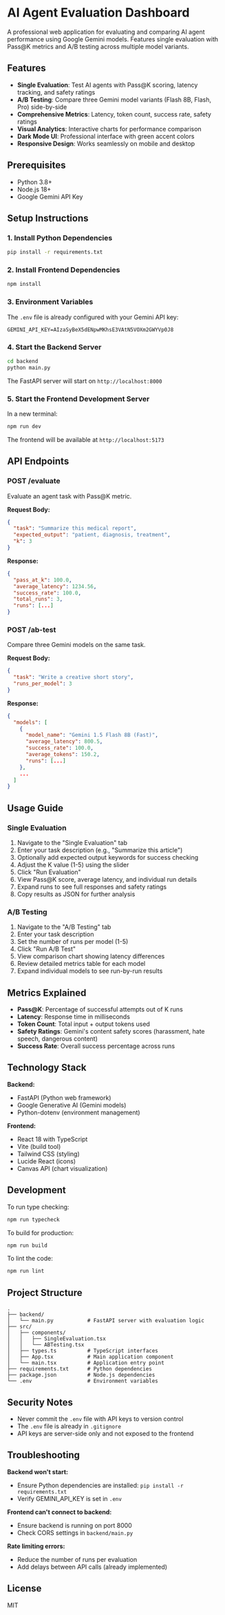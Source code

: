 # AI Agent Evaluation Dashboard

A professional web application for evaluating and comparing AI agent performance using Google Gemini models. Features single evaluation with Pass@K metrics and A/B testing across multiple model variants.

## Features

- **Single Evaluation**: Test AI agents with Pass@K scoring, latency tracking, and safety ratings
- **A/B Testing**: Compare three Gemini model variants (Flash 8B, Flash, Pro) side-by-side
- **Comprehensive Metrics**: Latency, token count, success rate, safety ratings
- **Visual Analytics**: Interactive charts for performance comparison
- **Dark Mode UI**: Professional interface with green accent colors
- **Responsive Design**: Works seamlessly on mobile and desktop

## Prerequisites

- Python 3.8+
- Node.js 18+
- Google Gemini API Key

## Setup Instructions

### 1. Install Python Dependencies

```bash
pip install -r requirements.txt
```

### 2. Install Frontend Dependencies

```bash
npm install
```

### 3. Environment Variables

The `.env` file is already configured with your Gemini API key:

```
GEMINI_API_KEY=AIzaSyBeX5dENpwMKhsE3VAtN5VOXm2GWYVp0J8
```

### 4. Start the Backend Server

```bash
cd backend
python main.py
```

The FastAPI server will start on `http://localhost:8000`

### 5. Start the Frontend Development Server

In a new terminal:

```bash
npm run dev
```

The frontend will be available at `http://localhost:5173`

## API Endpoints

### POST /evaluate

Evaluate an agent task with Pass@K metric.

**Request Body:**
```json
{
  "task": "Summarize this medical report",
  "expected_output": "patient, diagnosis, treatment",
  "k": 3
}
```

**Response:**
```json
{
  "pass_at_k": 100.0,
  "average_latency": 1234.56,
  "success_rate": 100.0,
  "total_runs": 3,
  "runs": [...]
}
```

### POST /ab-test

Compare three Gemini models on the same task.

**Request Body:**
```json
{
  "task": "Write a creative short story",
  "runs_per_model": 3
}
```

**Response:**
```json
{
  "models": [
    {
      "model_name": "Gemini 1.5 Flash 8B (Fast)",
      "average_latency": 800.5,
      "success_rate": 100.0,
      "average_tokens": 150.2,
      "runs": [...]
    },
    ...
  ]
}
```

## Usage Guide

### Single Evaluation

1. Navigate to the "Single Evaluation" tab
2. Enter your task description (e.g., "Summarize this article")
3. Optionally add expected output keywords for success checking
4. Adjust the K value (1-5) using the slider
5. Click "Run Evaluation"
6. View Pass@K score, average latency, and individual run details
7. Expand runs to see full responses and safety ratings
8. Copy results as JSON for further analysis

### A/B Testing

1. Navigate to the "A/B Testing" tab
2. Enter your task description
3. Set the number of runs per model (1-5)
4. Click "Run A/B Test"
5. View comparison chart showing latency differences
6. Review detailed metrics table for each model
7. Expand individual models to see run-by-run results

## Metrics Explained

- **Pass@K**: Percentage of successful attempts out of K runs
- **Latency**: Response time in milliseconds
- **Token Count**: Total input + output tokens used
- **Safety Ratings**: Gemini's content safety scores (harassment, hate speech, dangerous content)
- **Success Rate**: Overall success percentage across runs

## Technology Stack

**Backend:**
- FastAPI (Python web framework)
- Google Generative AI (Gemini models)
- Python-dotenv (environment management)

**Frontend:**
- React 18 with TypeScript
- Vite (build tool)
- Tailwind CSS (styling)
- Lucide React (icons)
- Canvas API (chart visualization)

## Development

To run type checking:

```bash
npm run typecheck
```

To build for production:

```bash
npm run build
```

To lint the code:

```bash
npm run lint
```

## Project Structure

```
.
├── backend/
│   └── main.py           # FastAPI server with evaluation logic
├── src/
│   ├── components/
│   │   ├── SingleEvaluation.tsx
│   │   └── ABTesting.tsx
│   ├── types.ts          # TypeScript interfaces
│   ├── App.tsx           # Main application component
│   └── main.tsx          # Application entry point
├── requirements.txt      # Python dependencies
├── package.json          # Node.js dependencies
└── .env                  # Environment variables
```

## Security Notes

- Never commit the `.env` file with API keys to version control
- The `.env` file is already in `.gitignore`
- API keys are server-side only and not exposed to the frontend

## Troubleshooting

**Backend won't start:**
- Ensure Python dependencies are installed: `pip install -r requirements.txt`
- Verify GEMINI_API_KEY is set in `.env`

**Frontend can't connect to backend:**
- Ensure backend is running on port 8000
- Check CORS settings in `backend/main.py`

**Rate limiting errors:**
- Reduce the number of runs per evaluation
- Add delays between API calls (already implemented)

## License

MIT

